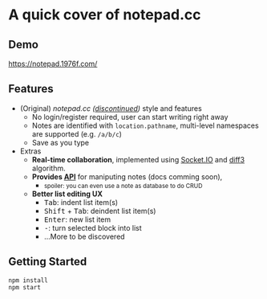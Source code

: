 # A quick cover of notepad.cc

## Demo

https://notepad.1976f.com/

## Features

- (Original) _notepad.cc ([discontinued](https://www.reddit.com/r/UsefulWebsites/comments/3wepc4/notepadcc_online_notepad_is_shutting_down_soon/))_ style and features
  - No login/register required, user can start writing right away
  - Notes are identified with `location.pathname`, multi-level namespaces are supported (e.g. `/a/b/c`)
  - Save as you type
- Extras
  - **Real-time collaboration**, implemented using [Socket.IO] and [diff3] algorithm.
  - **Provides [API](./src/server/router/index.test.ts)** for maniputing notes (docs comming soon),
    - <small>spoiler: you can even use a note as database to do CRUD</small>
  - **Better list editing UX**
    - <kbd>Tab</kbd>: indent list item(s)
    - <kbd>Shift</kbd> + <kbd>Tab</kbd>: deindent list item(s)
    - <kbd>Enter</kbd>: new list item
    - <kbd>-</kbd>: turn selected block into list
    - ...More to be discovered

## Getting Started

```shell
npm install
npm start
```

[diff3]: https://en.wikipedia.org/wiki/Diff3
[socket.io]: https://socket.io/
